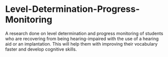 # Level-Determination-Progress-Monitoring
A research done on level determination and progress monitoring of students who are recovering from being hearing-impaired with the use of a hearing aid or an implantation. This will help them with improving their vocabulary faster and develop cognitive skills.

